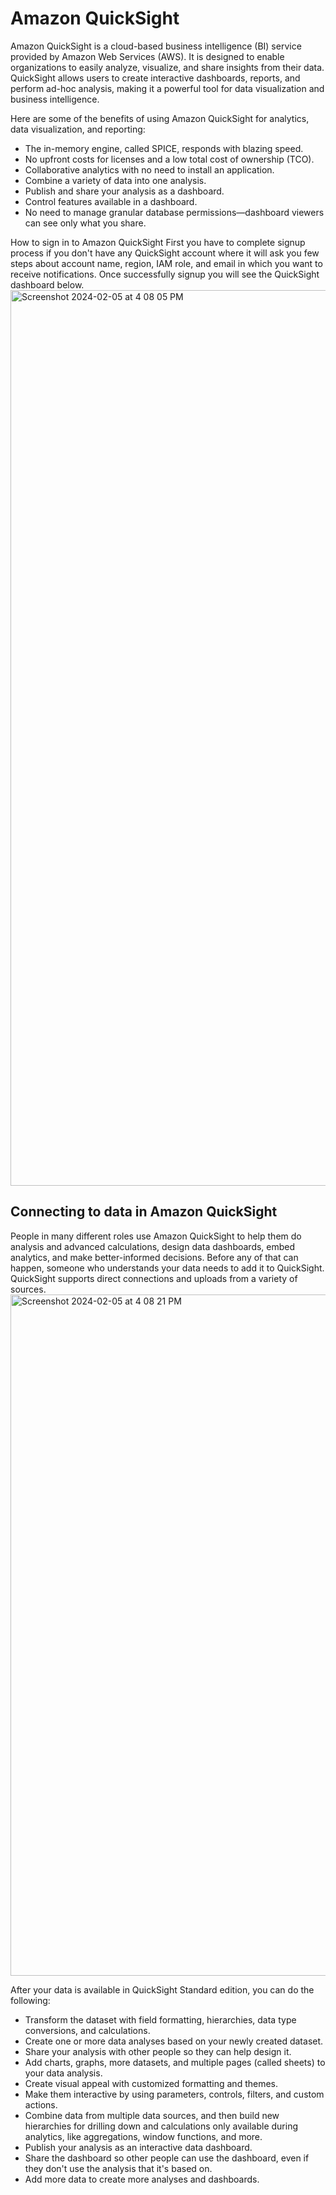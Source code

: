 # Amazon QuickSight
Amazon QuickSight is a cloud-based business intelligence (BI) service provided by Amazon Web Services (AWS). It is designed to enable organizations to easily analyze, visualize, and share insights from their data. QuickSight allows users to create interactive dashboards, reports, and perform ad-hoc analysis, making it a powerful tool for data visualization and business intelligence.

Here are some of the benefits of using Amazon QuickSight for analytics, data visualization, and reporting:
* The in-memory engine, called SPICE, responds with blazing speed.
* No upfront costs for licenses and a low total cost of ownership (TCO).
* Collaborative analytics with no need to install an application.
* Combine a variety of data into one analysis.
* Publish and share your analysis as a dashboard.
* Control features available in a dashboard.
* No need to manage granular database permissions—dashboard viewers can see only what you share.

How to sign in to Amazon QuickSight
First you have to complete signup process if you don't have any QuickSight account where it will ask you few steps about account name, region, IAM role, and email in which you want to receive notifications. Once successfully signup you will see the QuickSight dashboard below.
<img width="1433" alt="Screenshot 2024-02-05 at 4 08 05 PM" src="https://github.com/ankitakotadiya/Data-Engineering/assets/27961132/2ef8f5b4-2a8b-4a5d-8e11-a0dc1c63fe0e">

## Connecting to data in Amazon QuickSight
People in many different roles use Amazon QuickSight to help them do analysis and advanced calculations, design data dashboards, embed analytics, and make better-informed decisions. Before any of that can happen, someone who understands your data needs to add it to QuickSight. QuickSight supports direct connections and uploads from a variety of sources.
<img width="1090" alt="Screenshot 2024-02-05 at 4 08 21 PM" src="https://github.com/ankitakotadiya/Data-Engineering/assets/27961132/55aba1ba-af21-40b2-b587-f6b633db761a">

After your data is available in QuickSight Standard edition, you can do the following:
* Transform the dataset with field formatting, hierarchies, data type conversions, and calculations.
* Create one or more data analyses based on your newly created dataset.
* Share your analysis with other people so they can help design it.
* Add charts, graphs, more datasets, and multiple pages (called sheets) to your data analysis.
* Create visual appeal with customized formatting and themes.
* Make them interactive by using parameters, controls, filters, and custom actions.
* Combine data from multiple data sources, and then build new hierarchies for drilling down and calculations only available during analytics, like aggregations, window functions, and more.
* Publish your analysis as an interactive data dashboard.
* Share the dashboard so other people can use the dashboard, even if they don't use the analysis that it's based on.
* Add more data to create more analyses and dashboards.

